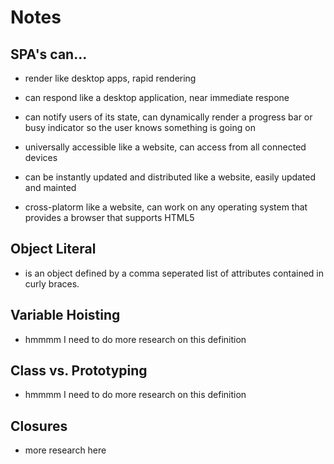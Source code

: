 Notes
=====

SPA's can...
------------
+ render like desktop apps, rapid rendering

+ can respond like a desktop application, near immediate respone

+ can notify users of its state, can dynamically render a progress bar or busy 
	indicator so the user knows something is going on

+ universally accessible like a website, can access from all connected devices

+ can be instantly updated and distributed like a website, easily updated and mainted

+ cross-platorm like a website, can work on any operating system that provides a 
	browser that supports HTML5

Object Literal
--------------

+ is an object defined by a comma seperated list of attributes contained in curly braces.


Variable Hoisting
-----------------

+ hmmmm I need to do more research on this definition

Class vs. Prototyping
---------------------

+ hmmmm I need to do more research on this definition

Closures
--------

+ more research here

